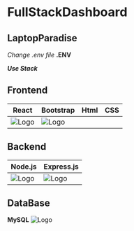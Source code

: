 # FullStackDashboard
## LaptopParadise

_Change .env file_ 
**.ENV**

***Use Stack***
## Frontend
|**React**| **Bootstrap**| **Html**| **CSS**|
|---------|--------------|---------|---------|
|![Logo](./asset/react.png"React")|![Logo](./asset/boostrap.png"Bootstrap")|


## Backend
|**Node.js**|**Express.js**|
|-----------|--------------|
| ![Logo](./asset//node.png"Node.js")|![Logo](./asset/express.png"Express.js")|
## DataBase
 **MySQL**
![Logo](https://upload.wikimedia.org/wikipedia/labs/8/8e/Mysql_logo.png?20080127184102"MySQL")


